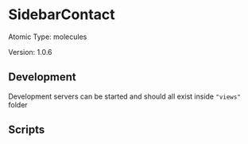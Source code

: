 # SidebarContact

Atomic Type: molecules

Version: 1.0.6

## Development

Development servers can be started and should all exist inside `"views"` folder

## Scripts
